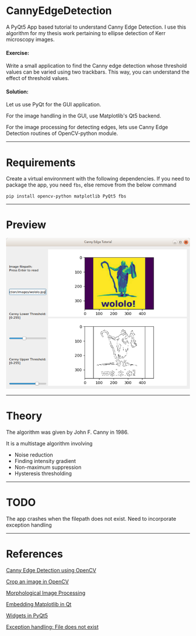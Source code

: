 # CannyEdgeDetection
A PyQt5 App based tutorial to understand Canny Edge Detection. I use this algorithm for my thesis work pertaining to ellipse detection of Kerr microscopy images.

#### Exercise:
Write a small application to find the Canny edge detection
whose threshold values can be varied using two trackbars.
This way, you can understand the effect of threshold values.

#### Solution:
Let us use PyQt for the GUI application.

For the image handling in the GUI, use Matplotlib's Qt5 backend.

For the image processing for detecting edges, lets use Canny Edge Detection routines of OpenCV-python module.

---

# Requirements

Create a virtual environment with the following dependencies. If you need to package the app, you need `fbs`, else remove from the below command

	pip install opencv-python matplotlib PyQt5 fbs

---

# Preview

![CannyEdgeApp](images/previewCannyEdgeApp.png)

---

# Theory

The algorithm was given by John F. Canny in 1986.

It is a multistage algorithm involving

- Noise reduction
- Finding intensity gradient
- Non-maximum suppression
- Hysteresis thresholding

---

# TODO

The app crashes when the filepath does not exist. Need to incorporate exception handling

---

# References


[Canny Edge Detection using OpenCV](https://opencv-python-tutroals.readthedocs.io/en/latest/py_tutorials/py_imgproc/py_canny/py_canny.html)

[Crop an image in OpenCV](https://stackoverflow.com/questions/15589517/how-to-crop-an-image-in-opencv-using-python)

[Morphological Image Processing](https://stackoverflow.com/questions/30369031/remove-spurious-small-islands-of-noise-in-an-image-python-opencv)

[Embedding Matplotlib in Qt](https://matplotlib.org/gallery/user_interfaces/embedding_in_qt_sgskip.html#sphx-glr-gallery-user-interfaces-embedding-in-qt-sgskip-py)

[Widgets in PyQt5](https://www.riverbankcomputing.com/static/Docs/PyQt5/api/qtwidgets/qtwidgets-module.html)

[Exception handling: File does not exist](https://github.com/mfitzp/15-minute-apps/blob/master/notepad/notepad.py)
